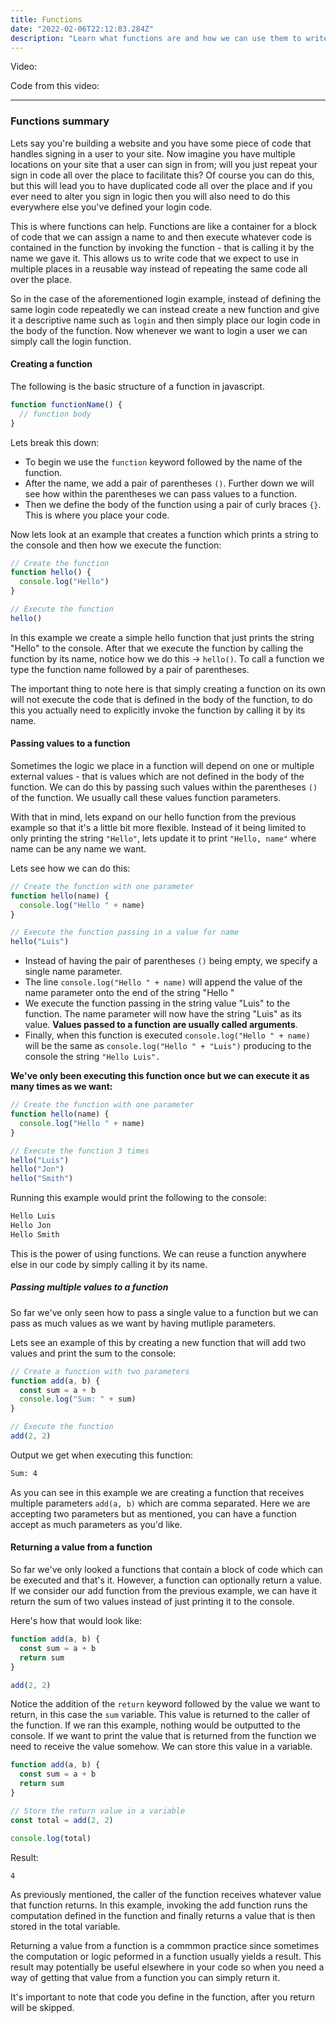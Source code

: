 ```yaml
---
title: Functions
date: "2022-02-06T22:12:03.284Z"
description: "Learn what functions are and how we can use them to write reusable code and eliminate redundancy."
---
```


Video:

Code from this video:

---

### Functions summary

Lets say you're building a website and you have some piece of code that handles signing in a user to your site. Now imagine you have multiple locations on your site that a user can sign in from; will you just repeat your sign in code all over the place to facilitate this? Of course you can do this, but this will lead you to have duplicated code all over the place and if you ever need to alter you sign in logic then you will also need to do this everywhere else you've defined your login code.

This is where functions can help. Functions are like a container for a block of code that we can assign a name to and then execute whatever code is contained in the function by invoking the function - that is calling it by the name we gave it. This allows us to write code that we expect to use in multiple places in a reusable way instead of repeating the same code all over the place.

So in the case of the aforementioned login example, instead of defining the same login code repeatedly we can instead create a new function and give it a descriptive name such as `login` and then simply place our login code in the body of the function. Now whenever we want to login a user we can simply call the login function.

#### Creating a function

The following is the basic structure of a function in javascript.

```javascript
function functionName() {
  // function body
}
```

Lets break this down:

- To begin we use the `function` keyword followed by the name of the function.
- After the name, we add a pair of parentheses `()`. Further down we will see how within the parentheses we can pass values to a function.
- Then we define the body of the function using a pair of curly braces `{}`. This is where you place your code.

Now lets look at an example that creates a function which prints a string to the console and then how we execute the function:

```javascript
// Create the function
function hello() {
  console.log("Hello")
}

// Execute the function
hello()
```

In this example we create a simple hello function that just prints the string "Hello" to the console. After that we execute the function by calling the function by its name, notice how we do this -> `hello()`. To call a function we type the function name followed by a pair of parentheses.

The important thing to note here is that simply creating a function on its own will not execute the code that is defined in the body of the function, to do this you actually need to explicitly invoke the function by calling it by its name.

#### Passing values to a function

Sometimes the logic we place in a function will depend on one or multiple external values - that is values which are not defined in the body of the function. We can do this by passing such values within the parentheses `()` of the function. We usually call these values function parameters.

With that in mind, lets expand on our hello function from the previous example so that it's a little bit more flexible. Instead of it being limited to only printing the string `"Hello"`, lets update it to print `"Hello, name"` where name can be any name we want.

Lets see how we can do this:

```javascript
// Create the function with one parameter
function hello(name) {
  console.log("Hello " + name)
}

// Execute the function passing in a value for name
hello("Luis")
```

- Instead of having the pair of parentheses `()` being empty, we specify a single name parameter.
- The line `console.log("Hello " + name)` will append the value of the name parameter onto the end of the string "Hello "
- We execute the function passing in the string value "Luis" to the function. The name parameter will now have the string "Luis" as its value. **Values passed to a function are usually called arguments**.
- Finally, when this function is executed `console.log("Hello " + name)` will be the same as `console.log("Hello " + "Luis")` producing to the console the string `"Hello Luis".`

**We've only been executing this function once but we can execute it as many times as we want:**

```javascript
// Create the function with one parameter
function hello(name) {
  console.log("Hello " + name)
}

// Execute the function 3 times
hello("Luis")
hello("Jon")
hello("Smith")
```

Running this example would print the following to the console:

```sh
Hello Luis
Hello Jon
Hello Smith
```

This is the power of using functions. We can reuse a function anywhere else in our code by simply calling it by its name.

##### Passing multiple values to a function

So far we've only seen how to pass a single value to a function but we can pass as much values as we want by having mutliple parameters.

Lets see an example of this by creating a new function that will add two values and print the sum to the console:

```javascript
// Create a function with two parameters
function add(a, b) {
  const sum = a + b
  console.log("Sum: " + sum)
}

// Execute the function
add(2, 2)
```

Output we get when executing this function:

```sh
Sum: 4
```

As you can see in this example we are creating a function that receives multiple parameters `add(a, b)` which are comma separated. Here we are accepting two parameters but as mentioned, you can have a function accept as much parameters as you'd like.

#### Returning a value from a function

So far we've only looked a functions that contain a block of code which can be executed and that's it. However, a function can optionally return a value. If we consider our add function from the previous example, we can have it return the sum of two values instead of just printing it to the console.

Here's how that would look like:

```javascript
function add(a, b) {
  const sum = a + b
  return sum
}

add(2, 2)
```

Notice the addition of the `return` keyword followed by the value we want to return, in this case the `sum` variable. This value is returned to the caller of the function. If we ran this example, nothing would be outputted to the console. If we want to print the value that is returned from the function we need to receive the value somehow. We can store this value in a variable.

```javascript
function add(a, b) {
  const sum = a + b
  return sum
}

// Store the return value in a variable
const total = add(2, 2)

console.log(total)
```

Result:

```sh
4
```

As previously mentioned, the caller of the function receives whatever value that function returns. In this example, invoking the add function runs the computation defined in the function and finally returns a value that is then stored in the total variable.

Returning a value from a function is a commmon practice since sometimes the computation or logic peformed in a function usually yields a result. This result may potentially be useful elsewhere in your code so when you need a way of getting that value from a function you can simply return it.

It's important to note that code you define in the function, after you return will be skipped.
